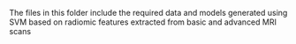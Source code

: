 The files in this folder include the required data and models generated using SVM based on radiomic features extracted from basic and advanced MRI scans
